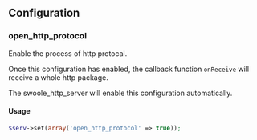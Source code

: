 ## Configuration

### open_http_protocol

Enable the process of http protocal.

Once this configuration has enabled, the callback function `onReceive` will receive a whole http package.

The swoole_http_server will enable this configuration automatically.

#### Usage

```php
$serv->set(array('open_http_protocol' => true));
```

